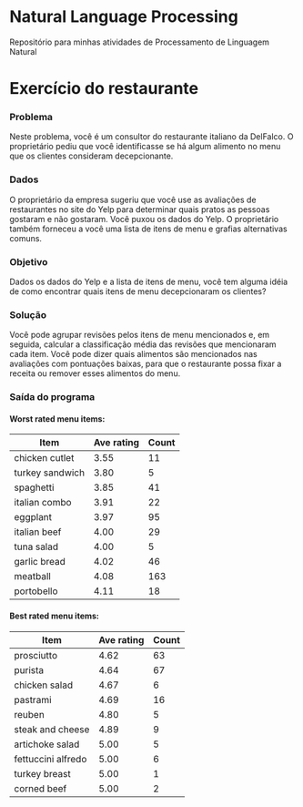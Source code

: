 # Natural Language Processing
Repositório para minhas atividades de Processamento de Linguagem Natural

# Exercício do restaurante

### Problema
Neste problema, você é um consultor do restaurante italiano da DelFalco. O proprietário pediu que você identificasse se há algum alimento no menu que os clientes consideram decepcionante.

### Dados
O proprietário da empresa sugeriu que você use as avaliações de restaurantes no site do Yelp para determinar quais pratos as pessoas gostaram e não gostaram. Você puxou os dados do Yelp. O proprietário também forneceu a você uma lista de itens de menu e grafias alternativas comuns.

### Objetivo
Dados os dados do Yelp e a lista de itens de menu, você tem alguma idéia de como encontrar quais itens de menu decepcionaram os clientes?

### Solução
Você pode agrupar revisões pelos itens de menu mencionados e, em seguida, calcular a classificação média das revisões que mencionaram cada item. Você pode dizer quais alimentos são mencionados nas avaliações com pontuações baixas, para que o restaurante possa fixar a receita ou remover esses alimentos do menu.

### Saída do programa
#### Worst rated menu items:
|Item|Ave rating|Count|
| --- | --- | --- |
|chicken cutlet|3.55|11|
|turkey sandwich|3.80|5|
|spaghetti|3.85|41|
|italian combo|3.91|22|
|eggplant|3.97|95|
|italian beef|4.00|29|
|tuna salad|4.00|5|
|garlic bread|4.02|46|
|meatball|4.08|163|
|portobello|4.11|18|


#### Best rated menu items:
|Item|Ave rating|Count|
| --- | --- | --- |
|prosciutto|4.62|63|
|purista|4.64|67|
|chicken salad|4.67|6|
|pastrami|4.69|16|
|reuben|4.80|5|
|steak and cheese|4.89|9|
|artichoke salad|5.00|5|
|fettuccini alfredo|5.00|6|
|turkey breast|5.00|1|
|corned beef|5.00|2|
